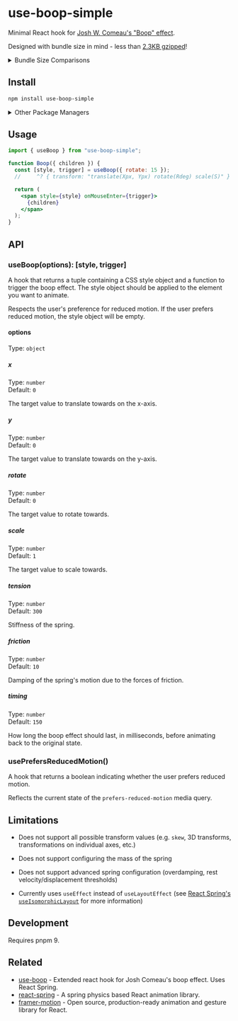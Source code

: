 # use-boop-simple

Minimal React hook for [Josh W. Comeau's "Boop" effect](https://www.joshwcomeau.com/react/boop).

Designed with bundle size in mind - less than [2.3KB gzipped](https://pkg-size.dev/use-boop-simple?no-peers)!

<details>
<summary>Bundle Size Comparisons</summary>
<p>

`use-boop-simple` itself is less than 1.5KB gzipped.

Internally, `use-boop-simple` uses [`wobble`](https://github.com/skevy/wobble) for spring physics, which is [1.5-1.7KB gzipped](https://pkg-size.dev/wobble).

Comparatively, animation libraries like [React Spring](https://www.react-spring.dev) and [Framer Motion](https://www.framer.com/motion) are far larger:

- `@react-spring/web`: [20-25KB gzipped](https://pkg-size.dev/@react-spring%2Fweb?no-peers)
- `framer-motion`: [~50KB gzipped](https://pkg-size.dev/framer-motion)

</p>
</details>

## Install

```sh
npm install use-boop-simple
```

<details>
<summary>Other Package Managers</summary>
<p>

```sh
yarn add use-boop-simple
```

```sh
pnpm add use-boop-simple
```

</p>
</details>

## Usage

```jsx
import { useBoop } from "use-boop-simple";

function Boop({ children }) {
  const [style, trigger] = useBoop({ rotate: 15 });
  //     ^? { transform: "translate(Xpx, Ypx) rotate(Rdeg) scale(S)" }

  return (
    <span style={style} onMouseEnter={trigger}>
      {children}
    </span>
  );
}
```

## API

### useBoop(options): [style, trigger]

A hook that returns a tuple containing a CSS style object and a function to trigger the boop effect. The style object should be applied to the element you want to animate.

Respects the user's preference for reduced motion. If the user prefers reduced motion, the style object will be empty.

#### options

Type: `object`

##### x

Type: `number`\
Default: `0`

The target value to translate towards on the x-axis.

##### y

Type: `number`\
Default: `0`

The target value to translate towards on the y-axis.

##### rotate

Type: `number`\
Default: `0`

The target value to rotate towards.

##### scale

Type: `number`\
Default: `1`

The target value to scale towards.

##### tension

Type: `number`\
Default: `300`

Stiffness of the spring.

##### friction

Type: `number`\
Default: `10`

Damping of the spring's motion due to the forces of friction.

##### timing

Type: `number`\
Default: `150`

How long the boop effect should last, in milliseconds, before animating back to the original state.

### usePrefersReducedMotion()

A hook that returns a boolean indicating whether the user prefers reduced motion.

Reflects the current state of the `prefers-reduced-motion` media query.

## Limitations

- Does not support all possible transform values (e.g. `skew`, 3D transforms, transformations on individual axes, etc.)

- Does not support configuring the mass of the spring

- Does not support advanced spring configuration (overdamping, rest velocity/displacement thresholds)

- Currently uses `useEffect` instead of `useLayoutEffect` (see [React Spring's `useIsomorphicLayout`](https://www.react-spring.dev/docs/utilities/use-isomorphic-layout-effect#why-do-we-need-this) for more information)

## Development

Requires pnpm 9.

## Related

- [use-boop](https://github.com/remziatay/use-boop) - Extended react hook for Josh Comeau's boop effect. Uses React Spring.
- [react-spring](https://github.com/pmndrs/react-spring) - A spring physics based React animation library.
- [framer-motion](https://github.com/framer/motion) - Open source, production-ready animation and gesture library for React.
